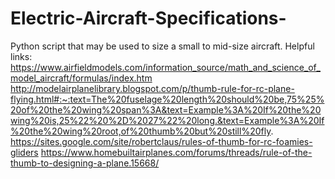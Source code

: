# Electric-Aircraft-Specifications-
Python script that may be used to size a small to mid-size aircraft. 
Helpful links:
https://www.airfieldmodels.com/information_source/math_and_science_of_model_aircraft/formulas/index.htm
http://modelairplanelibrary.blogspot.com/p/thumb-rule-for-rc-plane-flying.html#:~:text=The%20fuselage%20length%20should%20be,75%25%20of%20the%20wing%20span%3A&text=Example%3A%20If%20the%20wing%20is,25%22%20%2D%2027%22%20long.&text=Example%3A%20If%20the%20wing%20root,of%20thumb%20but%20still%20fly.
https://sites.google.com/site/robertclaus/rules-of-thumb-for-rc-foamies-gliders
https://www.homebuiltairplanes.com/forums/threads/rule-of-the-thumb-to-designing-a-plane.15668/

